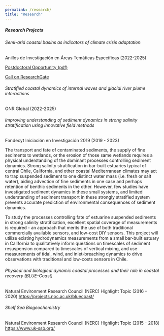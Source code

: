 ```yaml
---
permalink: /research/
title: "Research"
---
```


##### Research Projects

###### Semi-arid coastal basins as indicators of climate crisis adaptation
Anillos de Investigación en Áreas Temáticas Específicas (2022-2025)

[Postdoctoral Opportunity (pdf)](../assets/documents/POSTDOCTORAL_POSITION_PD3_ATE220055.pdf)

[Call on ResearchGate](https://www.researchgate.net/job/1004133_Postdoc_Estuary-Wetland-Grondwater_Dynamics_in_Semi-Arid_Coastal_Basins)


###### Stratified coastal dynamics of internal waves and glacial river plume interactions
ONR Global (2022-2025)



###### Improving understanding of sediment dynamics in strong salinity stratification using innovative field methods
Fondecyt Iniciación en Investigación 2019 (2019 - 2023)

The transport and fate of contaminated sediments, the supply of fine sediments to wetlands, or the erosion of those same wetlands requires a physical understanding of the dominant processes controlling sediment dynamics. Strong salinity stratification in bar-built estuaries typical of central Chile, California, and other coastal Mediterranean climates may act to trap suspended sediment to one distinct water mass (i.e. fresh or salt water), aiding advection of fine sediments in one case and perhaps retention of benthic sediments in the other. However, few studies have investigated sediment dynamics in these small systems, and limited understanding of sediment transport in these strongly stratified system prevents accurate prediction of environmental consequences of sediment dynamics.

To study the processes controlling fate of estuarine suspended sediments in strong salinity stratification, excellent spatial coverage of measurements is required - an approach that merits the use of both traditional commercially available sensors, and low-cost DIY sensors. This project will utilize existing hydrodynamics measurements from a small bar-built estuary in California to qualitatively inform questions on timescales of sediment resuspension compared to timescales of vertical mixing, and use measurements of tidal, wind, and inlet-breaching dynamics to drive observations with traditional and low-costs sensors in Chile.


###### Physical and biological dynamic coastal processes and their role in coastal recovery (BLUE-Coast)
Natural Environment Research Council (NERC) Highlight Topic (2016 - 2020)
https://projects.noc.ac.uk/bluecoast/


###### Shelf Sea Biogeochemistry
Natural Environment Research Council (NERC) Highlight Topic (2015 - 2018)
https://www.uk-ssb.org/
